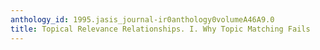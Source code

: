 ```yaml
---
anthology_id: 1995.jasis_journal-ir0anthology0volumeA46A9.0
title: Topical Relevance Relationships. I. Why Topic Matching Fails
---
```

